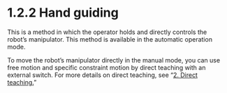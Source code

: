 # 1.2.2 Hand guiding

This is a method in which the operator holds and directly controls the robot’s manipulator. This method is available in the automatic operation mode.

To move the robot’s manipulator directly in the manual mode, you can use free motion and specific constraint motion by direct teaching with an external switch. For more details on direct teaching, see “[2. Direct teaching.](../../2-direct-teaching/)”
